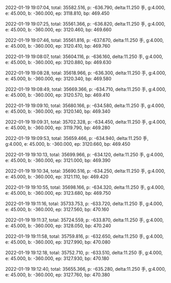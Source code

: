 2022-01-19 19:07:04, total: 35582.516, p: -636.790, delta:11.250 手, g:4.000, e: 45.000, b: -360.000, ep: 3118.810, bp: 469.450

2022-01-19 19:07:25, total: 35561.366, p: -636.820, delta:11.250 手, g:4.000, e: 45.000, b: -360.000, ep: 3120.460, bp: 469.660

2022-01-19 19:07:46, total: 35561.816, p: -637.670, delta:11.250 手, g:4.000, e: 45.000, b: -360.000, ep: 3120.410, bp: 469.760

2022-01-19 19:08:07, total: 35604.116, p: -636.160, delta:11.250 手, g:4.000, e: 45.000, b: -360.000, ep: 3120.880, bp: 469.630

2022-01-19 19:08:28, total: 35618.966, p: -636.300, delta:11.250 手, g:4.000, e: 45.000, b: -360.000, ep: 3120.340, bp: 469.580

2022-01-19 19:08:49, total: 35669.366, p: -634.710, delta:11.250 手, g:4.000, e: 45.000, b: -360.000, ep: 3120.570, bp: 469.410

2022-01-19 19:09:10, total: 35680.166, p: -634.580, delta:11.250 手, g:4.000, e: 45.000, b: -360.000, ep: 3120.140, bp: 469.340

2022-01-19 19:09:31, total: 35702.328, p: -634.450, delta:11.250 手, g:4.000, e: 45.000, b: -360.000, ep: 3119.790, bp: 469.280

2022-01-19 19:09:53, total: 35659.466, p: -634.940, delta:11.250 手, g:4.000, e: 45.000, b: -360.000, ep: 3120.660, bp: 469.450

2022-01-19 19:10:13, total: 35699.966, p: -634.120, delta:11.250 手, g:4.000, e: 45.000, b: -360.000, ep: 3121.000, bp: 469.390

2022-01-19 19:10:34, total: 35690.516, p: -634.250, delta:11.250 手, g:4.000, e: 45.000, b: -360.000, ep: 3121.110, bp: 469.420

2022-01-19 19:10:55, total: 35698.166, p: -634.320, delta:11.250 手, g:4.000, e: 45.000, b: -360.000, ep: 3123.680, bp: 469.750

2022-01-19 19:11:16, total: 35733.753, p: -633.720, delta:11.250 手, g:4.000, e: 45.000, b: -360.000, ep: 3127.560, bp: 470.160

2022-01-19 19:11:37, total: 35724.559, p: -633.870, delta:11.250 手, g:4.000, e: 45.000, b: -360.000, ep: 3128.050, bp: 470.240

2022-01-19 19:11:58, total: 35759.816, p: -632.650, delta:11.250 手, g:4.000, e: 45.000, b: -360.000, ep: 3127.990, bp: 470.080

2022-01-19 19:12:18, total: 35752.710, p: -633.510, delta:11.250 手, g:4.000, e: 45.000, b: -360.000, ep: 3127.930, bp: 470.180

2022-01-19 19:12:40, total: 35655.366, p: -635.280, delta:11.250 手, g:4.000, e: 45.000, b: -360.000, ep: 3127.760, bp: 470.380